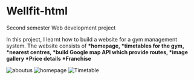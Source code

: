 # Wellfit-html
Second semester Web development project

In this project, I learnt how to build a website for a gym management system. The website consists of 
__*homepage, 
*timetables for the gym, 
*nearest centres,
*build Google map API which provide routes, 
*image gallery
*Price details
*Franchise__

![aboutus](https://user-images.githubusercontent.com/86972129/134812468-eead49c2-3fe2-4648-8431-9bbaa5b519a2.jpg)
![homepage](https://user-images.githubusercontent.com/86972129/134812478-8e360e34-a3ff-4e90-a73d-ebfee44fd634.jpg)
![Timetable](https://user-images.githubusercontent.com/86972129/134812487-bfc23d04-cc69-4433-b1a2-73fffb8e3aa2.jpg)

